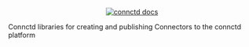 <p align="center">
  <a href="https://docs.connctd.io">
    <img alt="connctd docs" src="./.github/connector-go-banner.png" />
  </a>
</p>

Connctd libraries for creating and publishing Connectors to the connctd platform
